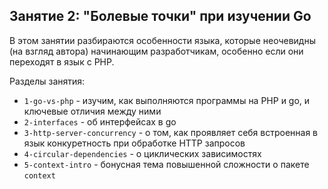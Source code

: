## Занятие 2: "Болевые точки" при изучении Go

В этом занятии разбираются особенности языка, которые неочевидны (на взгляд автора) начинающим разработчикам, особенно если они переходят в язык с PHP.

Разделы занятия:

* `1-go-vs-php` - изучим, как выполняются программы на PHP и go, и ключевые отличия между ними
* `2-interfaces` - об интерфейсах в go
* `3-http-server-concurrency` - о том, как проявляет себя встроенная в язык конкуретность при обработке HTTP запросов
* `4-circular-dependencies` - о циклических зависимостях
* `5-context-intro` - бонусная тема повышенной сложности о пакете `context`
